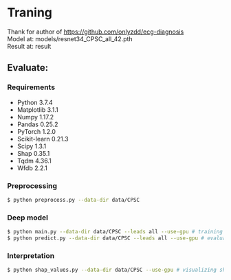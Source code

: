 # Traning
Thank for author of https://github.com/onlyzdd/ecg-diagnosis  
Model at: models/resnet34_CPSC_all_42.pth   
Result at: result
## Evaluate:

### Requirements

- Python 3.7.4
- Matplotlib 3.1.1
- Numpy 1.17.2
- Pandas 0.25.2
- PyTorch 1.2.0
- Scikit-learn 0.21.3
- Scipy 1.3.1
- Shap 0.35.1
- Tqdm 4.36.1
- Wfdb 2.2.1

### Preprocessing

```sh
$ python preprocess.py --data-dir data/CPSC
```
### Deep model

```sh
$ python main.py --data-dir data/CPSC --leads all --use-gpu # training
$ python predict.py --data-dir data/CPSC --leads all --use-gpu # evaluation
```

### Interpretation

```sh
$ python shap_values.py --data-dir data/CPSC --use-gpu # visualizing shap values
```

